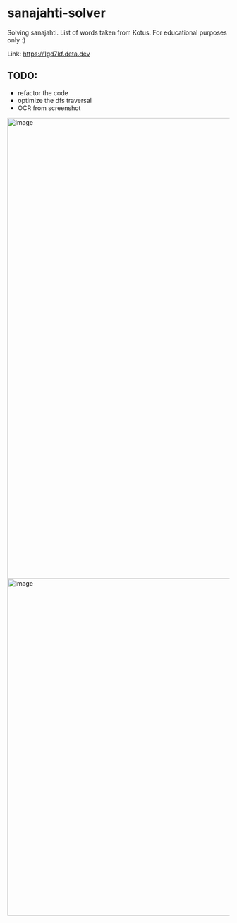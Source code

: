 # sanajahti-solver
Solving sanajahti. List of words taken from Kotus. For educational purposes only :)

Link: https://1gd7kf.deta.dev


## TODO:
* refactor the code
* optimize the dfs traversal
* OCR from screenshot

<img width="1045" alt="image" src="https://user-images.githubusercontent.com/25570396/182867802-5ba47785-88b9-45b5-b6e1-cea626668e30.png">

<img width="764" alt="image" src="https://user-images.githubusercontent.com/25570396/182867928-9518ea49-c297-4197-a027-1244d2932b8f.png">
